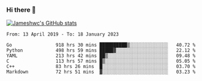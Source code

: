 ### Hi there 👋

[![Jameshwc's GitHub stats](https://github-readme-stats.vercel.app/api?username=jameshwc)](https://github.com/anuraghazra/github-readme-stats)

<!--START_SECTION:waka-->

```text
From: 13 April 2019 - To: 18 January 2023

Go                918 hrs 30 mins ██████████▒░░░░░░░░░░░░░░   40.72 %
Python            498 hrs 59 mins █████▓░░░░░░░░░░░░░░░░░░░   22.12 %
YAML              213 hrs 42 mins ██▒░░░░░░░░░░░░░░░░░░░░░░   09.48 %
C                 113 hrs 57 mins █▒░░░░░░░░░░░░░░░░░░░░░░░   05.05 %
C++               83 hrs 26 mins  █░░░░░░░░░░░░░░░░░░░░░░░░   03.70 %
Markdown          72 hrs 51 mins  ▓░░░░░░░░░░░░░░░░░░░░░░░░   03.23 %
```

<!--END_SECTION:waka-->